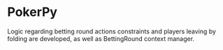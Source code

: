 # PokerPy
Logic regarding betting round actions constraints and players leaving by folding are developed, as well as BettingRound context manager.